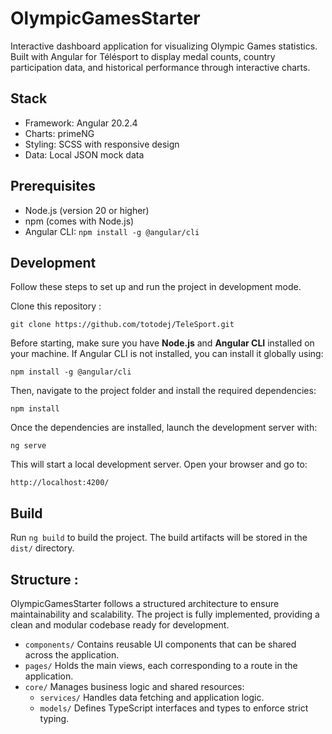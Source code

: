 # OlympicGamesStarter

Interactive dashboard application for visualizing Olympic Games statistics. Built with Angular for Télésport to display medal counts, country participation data, and historical performance through interactive charts.

## Stack

- Framework: Angular 20.2.4
- Charts: primeNG
- Styling: SCSS with responsive design
- Data: Local JSON mock data

## Prerequisites

- Node.js (version 20 or higher)
- npm (comes with Node.js)
- Angular CLI: `npm install -g @angular/cli`

## Development

Follow these steps to set up and run the project in development mode.

Clone this repository :

```
git clone https://github.com/totodej/TeleSport.git
```

Before starting, make sure you have **Node.js** and **Angular CLI** installed on your machine. If Angular CLI is not installed, you can install it globally using:

```
npm install -g @angular/cli
```

Then, navigate to the project folder and install the required dependencies:

```
npm install
```

Once the dependencies are installed, launch the development server with:

```
ng serve
```

This will start a local development server. Open your browser and go to:

```
http://localhost:4200/
```

## Build

Run `ng build` to build the project. The build artifacts will be stored in the `dist/` directory.

## Structure :

OlympicGamesStarter follows a structured architecture to ensure maintainability and scalability. The project is fully implemented, providing a clean and modular codebase ready for development.

 - `components/` Contains reusable UI components that can be shared across the application.
 - `pages/` Holds the main views, each corresponding to a route in the application.
 - `core/` Manages business logic and shared resources:
    - `services/` Handles data fetching and application logic.
    - `models/` Defines TypeScript interfaces and types to enforce strict typing.
